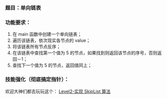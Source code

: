 ### 题目：单向链表

### 功能要求：

1. 在 main 函数中创建一个单向链表；
2. 遍历该链表，依次现实各节点的 value；
3. 将该链表所有节点反序；
4. 在该链表中查找第一个值为 5 的节点，如果找到则返回该节点的序号，否则返回－1；
5. 查找下一个值为 5 的节点，返回值同上；

### 技能强化（彻底搞定指针）：

欢迎大神们都去玩玩这个：
[Level2-实现 SkipList 算法](../../level2/SkipList/Readme.md)
